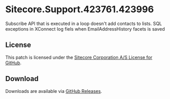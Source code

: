 # Sitecore.Support.423761.423996
Subscribe API that is executed in a loop doesn't add contacts to lists. SQL exceptions in XConnect log fiels when EmailAddressHistory facets is saved
## License  
This patch is licensed under the [Sitecore Corporation A/S License for GitHub](https://github.com/sitecoresupport/Sitecore.Support.423761/blob/master/LICENSE).  

## Download  
Downloads are available via [GitHub Releases](https://github.com/sitecoresupport/Sitecore.Support.423761/releases).  
